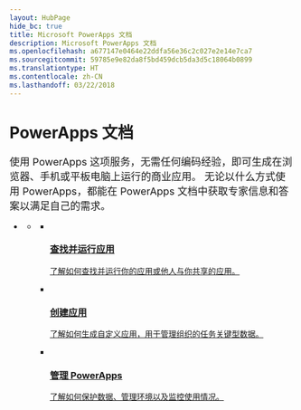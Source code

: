 ```yaml
---
layout: HubPage
hide_bc: true
title: Microsoft PowerApps 文档
description: Microsoft PowerApps 文档
ms.openlocfilehash: a677147e0464e22ddfa56e36c2c027e2e14e7ca7
ms.sourcegitcommit: 59785e9e82da8f5bd459dcb5da3d5c18064b0899
ms.translationtype: HT
ms.contentlocale: zh-CN
ms.lasthandoff: 03/22/2018
---
```

<div id="main" class="v2">
    <div class="container">
        <h1>PowerApps 文档</h1>
        <p style="font-size: 1.12rem;margin-bottom: 1rem;">使用 PowerApps 这项服务，无需任何编码经验，即可生成在浏览器、手机或平板电脑上运行的商业应用。 无论以什么方式使用 PowerApps，都能在 PowerApps 文档中获取专家信息和答案以满足自己的需求。</p>
        <ul class="pivots">
            <li>
                <a href="#home"></a>
                <ul id="home">
                    <li>
                        <a href="#home-all"></a>
                        <ul id="home-all" class="cardsM cols cols3">
                            <li>
                                <a href="./user/index.md">
                                    <div class="cardSize">
                                        <div class="cardPadding">
                                            <div class="card">
                                                <div class="cardImageOuter">
                                                    <div class="cardImage">
                                                        <img src="media/index/user.svg" alt="" />
                                                    </div>
                                                </div>
                                                <div class="cardText">
                                                    <h3>查找并运行应用</h3>
                                                    <p>了解如何查找并运行你的应用或他人与你共享的应用。</p>
                                                </div>
                                            </div>
                                        </div>
                                    </div>
                                </a>
                            </li>
                            <li>
                                <a href="./maker/index.md">
                                    <div class="cardSize">
                                        <div class="cardPadding">
                                            <div class="card">
                                                <div class="cardImageOuter">
                                                    <div class="cardImage">
                                                        <img src="media/index/maker.svg" alt="" />
                                                    </div>
                                                </div>
                                                <div class="cardText">
                                                    <h3>创建应用</h3>
                                                    <p>了解如何生成自定义应用，用于管理组织的任务关键型数据。</p>
                                                </div>
                                            </div>
                                        </div>
                                    </div>
                                </a>
                            </li>
                            <li>
                                <a href="./administrator/index.md">
                                    <div class="cardSize">
                                        <div class="cardPadding">
                                            <div class="card">
                                                <div class="cardImageOuter">
                                                    <div class="cardImage">
                                                        <img src="media/index/admin.svg" alt="" />
                                                    </div>
                                                </div>
                                                <div class="cardText">
                                                    <h3>管理 PowerApps</h3>
                                                    <p>了解如何保护数据、管理环境以及监控使用情况。</p>
                                                </div>
                                            </div>
                                        </div>
                                    </div>
                                </a>
                            </li>
                        </ul>
                    </li>
                </ul>
            </li>
        </ul>
    </div>
</div>